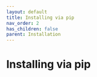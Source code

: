 ```yaml
---
layout: default
title: Installing via pip
nav_order: 2
has_children: false
parent: Installation
---
```


# Installing via pip

